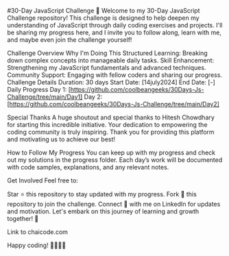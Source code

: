﻿#30-Day JavaScript Challenge 🚀
Welcome to my 30-Day JavaScript Challenge repository! This challenge is designed to help deepen my understanding of JavaScript through daily coding exercises and projects. I'll be sharing my progress here, and I invite you to follow along, learn with me, and maybe even join the challenge yourself!

Challenge Overview
Why I'm Doing This
Structured Learning: Breaking down complex concepts into manageable daily tasks.
Skill Enhancement: Strengthening my JavaScript fundamentals and advanced techniques.
Community Support: Engaging with fellow coders and sharing our progress.
Challenge Details
Duration: 30 days
Start Date: [14july2024]
End Date: [-]
Daily Progress
Day 1: [https://github.com/coolbeangeeks/30Days-Js-Challenge/tree/main/Day1]
Day 2: [https://github.com/coolbeangeeks/30Days-Js-Challenge/tree/main/Day2]

Special Thanks
A huge shoutout and special thanks to Hitesh Chowdhary for starting this incredible initiative. Your dedication to empowering the coding community is truly inspiring. Thank you for providing this platform and motivating us to achieve our best!

How to Follow My Progress
You can keep up with my progress and check out my solutions in the progress folder. Each day’s work will be documented with code samples, explanations, and any relevant notes.

Get Involved
Feel free to:

Star ⭐ this repository to stay updated with my progress.
Fork 🍴 this repository to join the challenge.
Connect 🤝 with me on LinkedIn for updates and motivation.
Let's embark on this journey of learning and growth together! 🚀

Link to chaicode.com

Happy coding! 👨‍💻👩‍💻


